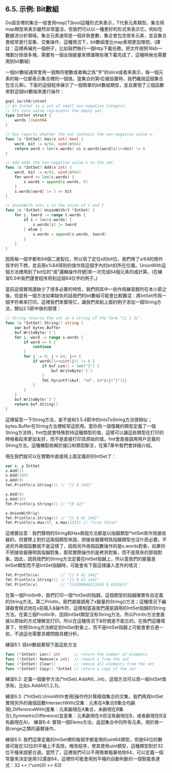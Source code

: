 ## 6.5. 示例: Bit數組

Go語言裡的集合一般會用map[T]bool這種形式來表示，T代表元素類型。集合用map類型來表示雖然非常靈活，但我們可以以一種更好的形式來表示它。例如在數據流分析領域，集合元素通常是一個非負整數，集合會包含很多元素，並且集合會經常進行並集、交集操作，這種情況下，bit數組會比map表現更加理想。(譯註：這裡再補充一個例子，比如我們執行一個http下載任務，把文件按照16kb一塊劃分爲很多塊，需要有一個全侷變量來標識哪些塊下載完成了，這種時候也需要用到bit數組)

一個bit數組通常會用一個無符號數或者稱之爲“字”的slice或者來表示，每一個元素的每一位都表示集合裡的一個值。當集合的第i位被設置時，我們纔說這個集合包含元素i。下面的這個程序展示了一個簡單的bit數組類型，並且實現了三個函數來對這個bit數組來進行操作：

```go
gopl.io/ch6/intset
// An IntSet is a set of small non-negative integers.
// Its zero value represents the empty set.
type IntSet struct {
    words []uint64
}

// Has reports whether the set contains the non-negative value x.
func (s *IntSet) Has(x int) bool {
    word, bit := x/64, uint(x%64)
    return word < len(s.words) && s.words[word]&(1<<bit) != 0
}

// Add adds the non-negative value x to the set.
func (s *IntSet) Add(x int) {
    word, bit := x/64, uint(x%64)
    for word >= len(s.words) {
        s.words = append(s.words, 0)
    }
    s.words[word] |= 1 << bit
}

// UnionWith sets s to the union of s and t.
func (s *IntSet) UnionWith(t *IntSet) {
    for i, tword := range t.words {
        if i < len(s.words) {
            s.words[i] |= tword
        } else {
            s.words = append(s.words, tword)
        }
    }
}

```
因爲每一個字都有64個二進製位，所以爲了定位x的bit位，我們用了x/64的商作爲字的下標，並且用x%64得到的值作爲這個字內的bit的所在位置。UnionWith這個方法裡用到了bit位的“或”邏輯操作符號|來一次完成64個元素的或計算。(在練習6.5中我們還會程序用到這個64位字的例子。)

當前這個實現還缺少了很多必要的特性，我們把其中一些作爲練習題列在本小節之後。但是有一個方法如果缺失的話我們的bit數組可能會比較難混：將IntSet作爲一個字符串來打印。這裡我們來實現它，讓我們來給上面的例子添加一個String方法，類似2.5節中做的那樣：

```go
// String returns the set as a string of the form "{1 2 3}".
func (s *IntSet) String() string {
    var buf bytes.Buffer
    buf.WriteByte('{')
    for i, word := range s.words {
        if word == 0 {
            continue
        }
        for j := 0; j < 64; j++ {
            if word&(1<<uint(j)) != 0 {
                if buf.Len() > len("{") {
                    buf.WriteByte('}')
                }
                fmt.Fprintf(&buf, "%d", 64*i+j)"}")}}
            }
        }
    }
    buf.WriteByte('}')
    return buf.String()
}
```

這裡留意一下String方法，是不是和3.5.4節中的intsToString方法很相似；bytes.Buffer在String方法裡經常這麽用。當你爲一個復雜的類型定義了一個String方法時，fmt包就會特殊對待這種類型的值，這樣可以讓這些類型在打印的時候看起來更加友好，而不是直接打印其原始的值。fmt會直接調用用戶定義的String方法。這種機製依賴於接口和類型斷言，在第7章中我們會詳細介紹。

現在我們就可以在實戰中直接用上面定義好的IntSet了：
```go
var x, y IntSet
x.Add(1)
x.Add(144)
x.Add(9)
fmt.Println(x.String()) // "{1 9 144}"

y.Add(9)
y.Add(42)
fmt.Println(y.String()) // "{9 42}"

x.UnionWith(&y)
fmt.Println(x.String()) // "{1 9 42 144}"
fmt.Println(x.Has(9), x.Has(123)) // "true false"
```

這裡要註意：我們聲明的String和Has兩個方法都是以指鍼類型*IntSet來作爲接收器的，但實際上對於這兩個類型來說，把接收器聲明爲指鍼類型也沒什麽必要。不過另外兩個函數就不是這樣了，因爲另外兩個函數操作的是s.words對象，如果你不把接收器聲明爲指鍼對象，那麽實際操作的是拷貝對象，而不是原來的那個對象。因此，因爲我們的String方法定義在IntSet指鍼上，所以當我們的變量是IntSet類型而不是IntSet指鍼時，可能會有下面這樣讓人意外的情況：
```go
fmt.Println(&x)         // "{1 9 42 144}"
fmt.Println(x.String()) // "{1 9 42 144}"
fmt.Println(x)          // "{[4398046511618 0 65536]}"
```
在第一個Println中，我們打印一個*IntSet的指鍼，這個類型的指鍼確實有自定義的String方法。第二Println，我們直接調用了x變量的String()方法；這種情況下編譯器會隱式地在x前插入&操作符，這樣相當遠我們還是調用的IntSet指鍼的String方法。在第三個Println中，因爲IntSet類型沒有String方法，所以Println方法會直接以原始的方式理解並打印。所以在這種情況下&符號是不能忘的。在我們這種場景下，你把String方法綁定到IntSet對象上，而不是IntSet指鍼上可能會更合適一些，不過這也需要具體問題具體分析。

練習6.1: 爲bit數組實現下面這些方法
```go
func (*IntSet) Len() int      // return the number of elements
func (*IntSet) Remove(x int)  // remove x from the set
func (*IntSet) Clear()        // remove all elements from the set
func (*IntSet) Copy() *IntSet // return a copy of the set
```

練習6.2: 定義一個變參方法(*IntSet).AddAll(...int)，這個方法可以爲一組IntSet值求和，比如s.AddAll(1,2,3)。

練習6.3: (*IntSet).UnionWith會用|操作符計算兩個集合的交集，我們再爲IntSet實現另外的幾個函數IntersectWith(交集：元素在A集合B集合均齣現),DifferenceWith(差集：元素齣現在A集合，未齣現在B集合),SymmetricDifference(並差集：元素齣現在A但沒有齣現在B，或者齣現在B沒有齣現在A)。
練習6.4: 實現一個Elems方法，返迴集合中的所有元素，用於做一些range之類的遍曆操作。

練習6.5: 我們這章定義的IntSet裡的每個字都是用的uint64類型，但是64位的數值可能在32位的平檯上不高效。脩改程序，使其使用uint類型，這種類型對於32位平檯來說更合適。當然了，這裡我們可以不用簡單粗暴地除64，可以定義一個常量來決定是用32還是64，這裡你可能會用到平檯的自動判斷的一個智能表達式：32 << (^uint(0) >> 63)
